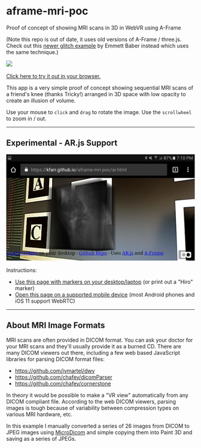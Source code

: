 # aframe-mri-poc
Proof of concept of showing MRI scans in 3D in WebVR using A-Frame

(Note this repo is out of date, it uses old versions of A-Frame / three.js. Check out this [newer glitch example](https://glitch.com/~brainframe) by Emmett Baber instead which uses the same technique.)

<a href="https://kfarr.github.io/aframe-mri-poc/index.html">
<img src="./assets/aframe-mri-poc.gif" />

Click here to try it out in your browser.</a>

This app is a very simple proof of concept showing sequential MRI scans of a friend's knee (thanks Tricky!) arranged in 3D space with low opacity to create an illusion of volume.

Use your mouse to <code>click</code> and <code>drag</code> to rotate the image. Use the <code>scrollwheel</code> to zoom in / out.

***
## Experimental - AR.js Support
<img src="./assets/arscreencap.png" />

Instructions:

* <a href="https://jeromeetienne.github.io/webar-playground/augmenting-webpages/markers.html">Use this page with markers on your desktop/laptop</a> (or print out a "Hiro" marker)
* <a href="https://kfarr.github.io/aframe-mri-poc/ar.html">Open this page on a supported mobile device</a> (most Android phones and iOS 11 support WebRTC)

***
## About MRI Image Formats

MRI scans are often provided in DICOM format. You can ask your doctor for your MRI scans and they'll usually provide it as a burned CD. There are many DICOM viewers out there, including a few web based JavaScript libraries for parsing DICOM format files:
* https://github.com/ivmartel/dwv
* https://github.com/chafey/dicomParser
* https://github.com/chafey/cornerstone

In theory it would be possible to make a "VR view" automatically from any DICOM compliant file. According to the web DICOM viewers, parsing images is tough because of variability between compression types on various MRI hardware, etc.

In this example I manually converted a series of 26 images from DICOM to JPEG images using <a href="http://www.microdicom.com/">MicroDicom</a> and simple copying them into Paint 3D and saving as a series of JPEGs.

